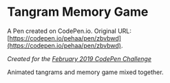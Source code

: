 # Tangram Memory Game

A Pen created on CodePen.io. Original URL: [https://codepen.io/pehaa/pen/zbvbwd](https://codepen.io/pehaa/pen/zbvbwd).

_Created for the [February 2019 CodePen Challenge](https://codepen.io/challenges/2019/February)_

Animated tangrams and memory game mixed together.